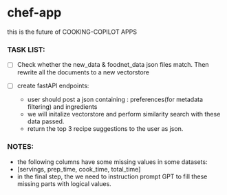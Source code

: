 # chef-app
this is the future of COOKING-COPILOT APPS

### TASK LIST:
- [ ] Check whether the new_data & foodnet_data json files match. Then rewrite all the documents to a new vectorstore
- [ ] create fastAPI endpoints:

	- user should post a json containing : preferences(for metadata filtering) and ingredients
	- we will initalize vectorstore and perform similarity search with these data passed.
	- return the top 3 recipe suggestions to the user as json.

### NOTES:
-  the following columns have some missing values in some datasets:
  -  [servings, prep_time, cook_time, total_time] 
-  in the final step, the we need to instruction prompt GPT to fill these missing parts with logical values.

